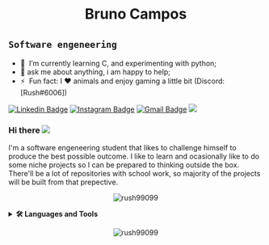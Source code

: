 <h1 align="center">Bruno Campos</h1>

## **`Software engeneering`**
- 🌱 &nbsp;I’m currently learning C, and experimenting with python;
- 💬 ask me about anything, i am happy to help;
- ⚡ &nbsp;Fun fact: I :heart: animals and enjoy gaming a little bit (Discord: [Rush#6006])

[![Linkedin Badge](https://img.shields.io/badge/-Bruno_Campos-blue?style=flat&logo=Linkedin&logoColor=white&link=https://www.linkedin.com/in/rush99099/)](https://www.linkedin.com/in/rush99099/)
[![Instagram Badge](https://img.shields.io/badge/-@kampoos68-purple?style=flat&logo=instagram&logoColor=white&link=https://instagram.com/_jessicaalim/)](https://instagram.com/kampoos68)
[![Gmail Badge](https://img.shields.io/badge/-brunogcc02-c14438?style=flat&logo=Gmail&logoColor=white&link=mailto:brunogcc02@gmail.com)](mailto:brunogcc02@gmail.com)
![](https://visitor-badge.glitch.me/badge?page_id=rush99099.rush99099&left_color=orange&right_color=orange)

### Hi there <a href="https://www.gautamkrishnar.com/"><img src="https://media.giphy.com/media/hvRJCLFzcasrR4ia7z/giphy.gif" width="5%"></a>

I'm a software engeneering student that likes to challenge himself
to produce the best possible outcome. I like to learn and ocasionally
like to do some niche projects so I can be prepared to thinking outside
the box. There'll be a lot of repositories with school work, so majority 
of the projects will be built from that prepective.

>

<p align="center">
    <img src="https://github-readme-stats.vercel.app/api/top-langs/?username=rush99099&hide_border=true&show_icons=true&theme=react" alt="rush99099"

>

<details>
    <summary><b>🛠️ Languages and Tools</b></summary>
    <br/>
    <p align = "left">
        <a href="https://www.cprogramming.com/" target="_blank"> 
            <img src="https://raw.githubusercontent.com/devicons/devicon/master/icons/c/c-original.svg" alt="c" width="40" height="40"/> </a>
        <a href="https://git-scm.com/" target="_blank"> 
            <img src="https://www.vectorlogo.zone/logos/git-scm/git-scm-icon.svg" alt="git" width="40" height="40"/> </a>
        <a href="https://www.python.org" target="_blank"> 
            <img src="https://raw.githubusercontent.com/devicons/devicon/master/icons/python/python-original.svg" alt="python" width="40" height="40"/> </a>
        <a href="https://www.haskell.org>" target="_blank"> 
            <img src="https://cdn.jsdelivr.net/gh/devicons/devicon/icons/haskell/haskell-original.svg" alt="haskell" width="40" height="40"/> </a>
        <a href="https://www.arduino.cc/" target="_blank"> 
            <img src="https://cdn.jsdelivr.net/gh/devicons/devicon/icons/arduino/arduino-original.svg" alt="arduino" width="40" height="40"/> </a>
        <a href="https://www.gnu.org/software/bash/" target="_blank"> 
            <img src="https://cdn.jsdelivr.net/gh/devicons/devicon/icons/bash/bash-original.svg" alt="bash" width="40" height="40"/> </a>
        <a href="https://www.mathworks.com/products/matlab.html" target="_blank">
            <img src="https://cdn.jsdelivr.net/gh/devicons/devicon/icons/matlab/matlab-original.svg" alt="matlab" width="40" height="40"/> </a>
        <a href="https://www.markdownguide.org/" target="_blank">
            <img src="https://cdn.jsdelivr.net/gh/devicons/devicon/icons/markdown/markdown-original.svg" alt="markdown" width="40" height="40"/> </a>
</details>

>

<p align="center">
    <img src="https://github-readme-stats.vercel.app/api?username=rush99099&show_icons=true&hide_border=true&theme=react" alt="rush99099" />

